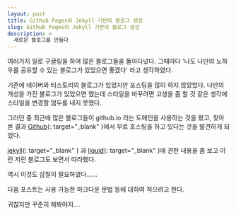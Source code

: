 ```yaml
---
layout: post
title: Github Pages와 Jekyll 기반의 블로그 생성
slug: Github Pages와 Jekyll 기반의 블로그 생성
description: >
  새로운 블로그를 만들다
---
```


여러가지 일로 구글링을 하며 많은 블로그들을 돌아다녔다.
그때마다 '나도 나만의 노하우를 공유할 수 있는 블로그가 있었으면 좋겠다' 라고 생각하였다.

기존에 네이버와 티스토리의 블로그가 있었지만 포스팅을 많이 하지 않았었다.
나만의 개성을 가진 블로그가 있었으면 했는데 스타일을 바꾸려면 고생을 좀 할 것 같은 생각에
스타일을 변경할 엄두를 내지 못했다.

그러던 중 최근에 많은 블로그들이 github.io 라는 도메인을 사용하는 것을 봤고,
찾아본 결과 [Github](https://github.com/){: target="_blank" }에서 무료 호스팅을 하고 있다는 것을 발견하게 되었다.

[jekyll](https://jekyllrb.com/){: target="_blank" } 과 [liquid](https://shopify.github.io/liquid/){: target="_blank" }에 관한 내용을 좀 보고 이런 저런 블로그도 보면서 따라했다.

역시 이것도 삽질이 필요하였다......

다음 포스트는 사용 가능한 마크다운 문법 등에 대하여 적으려고 한다.

귀찮지만 꾸준히 해봐야지....
